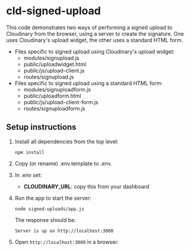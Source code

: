 # cld-signed-upload

This code demonstrates two ways of performing a signed upload to Cloudinary from the browser, using a server to create the signature. One uses Cloudinary's upload widget, the other uses a standard HTML form.

* Files specific to signed upload using Cloudinary's upload widget:
  * modules/signupload.js
  * public/uploadwidget.html
  * public/js/upload-client.js
  * routes/signupload.js
* Files specific to signed upload using a standard HTML form:
  * modules/signuploadform.js
  * public/uploadform.html
  * public/js/upload-client-form.js
  * routes/signuploadform.js

## Setup instructions

1. Install all dependencies from the top level:
   
   `npm install`
1. Copy (or rename) .env.template to .env.
1. In .env set: 
   * **CLOUDINARY_URL**: copy this from your dashboard
1. Run the app to start the server:
    
    `node signed-uploads/app.js`

    The response should be:

    `Server is up on http://localhost:3000`
1. Open `http://localhost:3000` in a browser.
